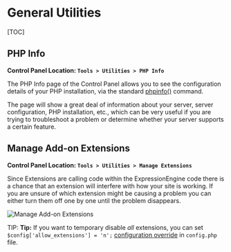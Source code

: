 <!--
    This source file is part of the open source project
    ExpressionEngine User Guide (https://github.com/ExpressionEngine/ExpressionEngine-User-Guide)

    @link      https://expressionengine.com/
    @copyright Copyright (c) 2003-2020, Packet Tide, LLC (https://packettide.com)
    @license   https://expressionengine.com/license Licensed under Apache License, Version 2.0
-->

# General Utilities

[TOC]

## PHP Info

**Control Panel Location: `Tools > Utilities > PHP Info`**

The PHP Info page of the Control Panel allows you to see the configuration details of your PHP installation, via the standard [phpinfo()](https://www.php.net/phpinfo) command.

The page will show a great deal of information about your server, server configuration, PHP installation, etc., which can be very useful if you are trying to troubleshoot a problem or determine whether your server supports a certain feature.

## Manage Add-on Extensions

**Control Panel Location: `Tools > Utilities > Manage Extensions`**

Since Extensions are calling code within the ExpressionEngine code there is a chance that an extension will interfere with how your site is working. If you are unsure of which extension might be causing a problem you can either turn them off one by one until the problem disappears.

![Manage Add-on Extensions](_images/utilities-extensions.png)

TIP: **Tip:** If you want to temporary disable _all_ extensions, you can set `$config['allow_extensions'] = 'n';` [configuration override](general/system-configuration-overrides.md#allow_extensions) in `config.php` file.
